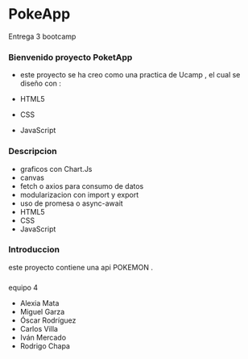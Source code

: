 # PokeApp
Entrega 3 bootcamp
### Bienvenido proyecto PoketApp 

- este proyecto se ha creo como una practica de Ucamp , el cual se diseño con  :

- HTML5
- CSS
- JavaScript 


### Descripcion 
- graficos con Chart.Js
- canvas
- fetch o axios para consumo de datos 
- modularizacion con import y export
- uso de promesa o async-await
- HTML5
- CSS
- JavaScript


### Introduccion 
este proyecto  contiene una api POKEMON .

### 
equipo 4
- Alexia Mata
- Miguel Garza
- Óscar Rodríguez
- Carlos Villa
- Iván Mercado
- Rodrigo Chapa
